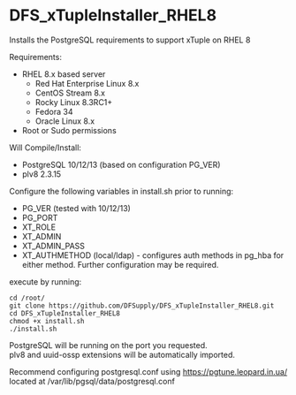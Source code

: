 # DFS_xTupleInstaller_RHEL8  
Installs the PostgreSQL requirements to support xTuple on RHEL 8  

Requirements:
- RHEL 8.x based server
  - Red Hat Enterprise Linux 8.x
  - CentOS Stream 8.x
  - Rocky Linux 8.3RC1+
  - Fedora 34
  - Oracle Linux 8.x
- Root or Sudo permissions

Will Compile/Install:
- PostgreSQL 10/12/13 (based on configuration PG_VER)
- plv8 2.3.15

Configure the following variables in install.sh prior to running:
- PG_VER (tested with 10/12/13)
- PG_PORT
- XT_ROLE
- XT_ADMIN
- XT_ADMIN_PASS
- XT_AUTHMETHOD (local/ldap) - configures auth methods in pg_hba for either method. Further configuration may be required.

execute by running:
```
cd /root/
git clone https://github.com/DFSupply/DFS_xTupleInstaller_RHEL8.git
cd DFS_xTupleInstaller_RHEL8
chmod +x install.sh
./install.sh
```

PostgreSQL will be running on the port you requested.  
plv8 and uuid-ossp extensions will be automatically imported.  

Recommend configuring postgresql.conf using https://pgtune.leopard.in.ua/  
located at /var/lib/pgsql/data/postgresql.conf